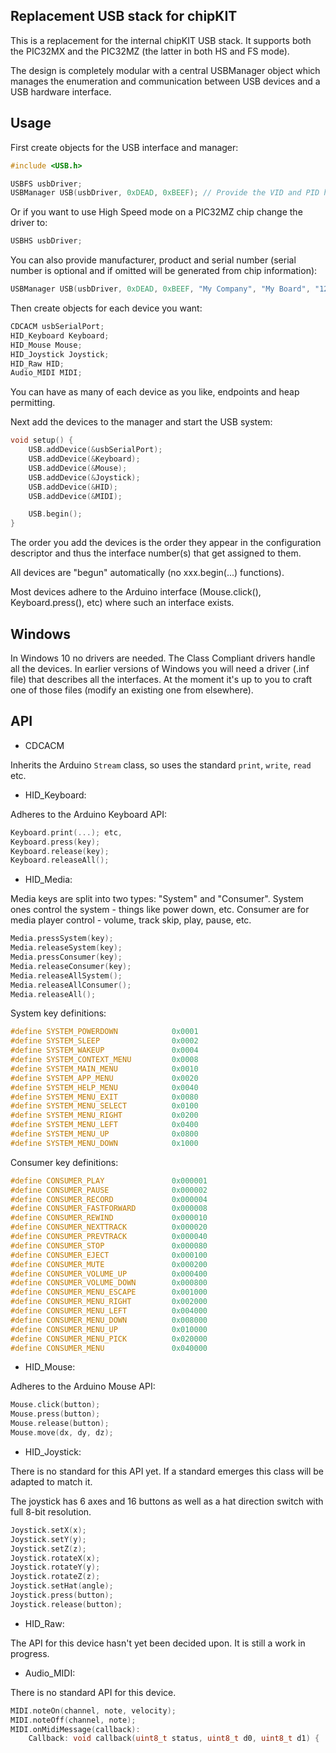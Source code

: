 Replacement USB stack for chipKIT
--------------------------------

This is a replacement for the internal chipKIT USB stack. It supports
both the PIC32MX and the PIC32MZ (the latter in both HS and FS mode).

The design is completely modular with a central USBManager object which
manages the enumeration and communication between USB devices and a
USB hardware interface.

Usage
-----

First create objects for the USB interface and manager:

```C++
#include <USB.h>

USBFS usbDriver;
USBManager USB(usbDriver, 0xDEAD, 0xBEEF); // Provide the VID and PID here
```

Or if you want to use High Speed mode on a PIC32MZ chip change the driver to:

```C++
USBHS usbDriver;
```

You can also provide manufacturer, product and serial number (serial number is
optional and if omitted will be generated from chip information):

```C++
USBManager USB(usbDriver, 0xDEAD, 0xBEEF, "My Company", "My Board", "12345ABCXYZ"); 
```

Then create objects for each device you want:

```C++
CDCACM usbSerialPort;
HID_Keyboard Keyboard;
HID_Mouse Mouse;
HID_Joystick Joystick;
HID_Raw HID;
Audio_MIDI MIDI;
```

You can have as many of each device as you like, endpoints and heap permitting.

Next add the devices to the manager and start the USB system:

```C++
void setup() {
    USB.addDevice(&usbSerialPort);
    USB.addDevice(&Keyboard);
    USB.addDevice(&Mouse);
    USB.addDevice(&Joystick);
    USB.addDevice(&HID);
    USB.addDevice(&MIDI);

    USB.begin();
}
```

The order you add the devices is the order they appear in the configuration descriptor and thus the interface number(s) that get
assigned to them.

All devices are "begun" automatically (no xxx.begin(...) functions).

Most devices adhere to the Arduino interface (Mouse.click(), Keyboard.press(), etc) where such an interface exists.

Windows
-------

In Windows 10 no drivers are needed. The Class Compliant drivers handle all the devices. In earlier versions of Windows you will need a
driver (.inf file) that describes all the interfaces. At the moment it's up to you to craft one of those files (modify an existing
one from elsewhere).

API
---

* CDCACM

Inherits the Arduino `Stream` class, so uses the standard `print`, `write`, `read` etc.

* HID\_Keyboard:

Adheres to the Arduino Keyboard API:


```C++
Keyboard.print(...); etc,
Keyboard.press(key);
Keyboard.release(key);
Keyboard.releaseAll();
```

* HID\_Media:

Media keys are split into two types: "System" and "Consumer". System ones control the
system - things like power down, etc. Consumer are for media player control - volume,
track skip, play, pause, etc.

```C++
Media.pressSystem(key);
Media.releaseSystem(key);
Media.pressConsumer(key);
Media.releaseConsumer(key);
Media.releaseAllSystem();
Media.releaseAllConsumer();
Media.releaseAll();
```

System key definitions:

```C++
#define SYSTEM_POWERDOWN            0x0001
#define SYSTEM_SLEEP                0x0002
#define SYSTEM_WAKEUP               0x0004
#define SYSTEM_CONTEXT_MENU         0x0008
#define SYSTEM_MAIN_MENU            0x0010
#define SYSTEM_APP_MENU             0x0020
#define SYSTEM_HELP_MENU            0x0040
#define SYSTEM_MENU_EXIT            0x0080
#define SYSTEM_MENU_SELECT          0x0100
#define SYSTEM_MENU_RIGHT           0x0200
#define SYSTEM_MENU_LEFT            0x0400
#define SYSTEM_MENU_UP              0x0800
#define SYSTEM_MENU_DOWN            0x1000
```

Consumer key definitions:

```C++
#define CONSUMER_PLAY               0x000001
#define CONSUMER_PAUSE              0x000002
#define CONSUMER_RECORD             0x000004
#define CONSUMER_FASTFORWARD        0x000008
#define CONSUMER_REWIND             0x000010
#define CONSUMER_NEXTTRACK          0x000020
#define CONSUMER_PREVTRACK          0x000040
#define CONSUMER_STOP               0x000080
#define CONSUMER_EJECT              0x000100
#define CONSUMER_MUTE               0x000200
#define CONSUMER_VOLUME_UP          0x000400
#define CONSUMER_VOLUME_DOWN        0x000800
#define CONSUMER_MENU_ESCAPE        0x001000
#define CONSUMER_MENU_RIGHT         0x002000
#define CONSUMER_MENU_LEFT          0x004000
#define CONSUMER_MENU_DOWN          0x008000
#define CONSUMER_MENU_UP            0x010000
#define CONSUMER_MENU_PICK          0x020000
#define CONSUMER_MENU               0x040000
```

* HID\_Mouse:

Adheres to the Arduino Mouse API:

```C++
Mouse.click(button);
Mouse.press(button);
Mouse.release(button);
Mouse.move(dx, dy, dz);
```

* HID\_Joystick:

There is no standard for this API yet. If a standard emerges this class will
be adapted to match it.

The joystick has 6 axes and 16 buttons as well as a hat direction switch with
full 8-bit resolution.

```C++
Joystick.setX(x);
Joystick.setY(y);
Joystick.setZ(z);
Joystick.rotateX(x);
Joystick.rotateY(y);
Joystick.rotateZ(z);
Joystick.setHat(angle);
Joystick.press(button);
Joystick.release(button);
```

* HID\_Raw:

The API for this device hasn't yet been decided upon. It is still a work in progress.

* Audio\_MIDI:

There is no standard API for this device.

```C++
MIDI.noteOn(channel, note, velocity);
MIDI.noteOff(channel, note);
MIDI.onMidiMessage(callback):
    Callback: void callback(uint8_t status, uint8_t d0, uint8_t d1) { ... }
```
